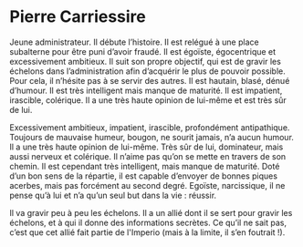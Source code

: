 # Pierre Carriessire
Jeune administrateur. Il débute l’histoire. Il est relégué à une place subalterne pour être puni d’avoir fraudé. Il est égoïste, égocentrique et excessivement ambitieux. Il suit son propre objectif, qui est de gravir les échelons dans l’administration afin d’acquérir le plus de pouvoir possible. Pour cela, il n’hésite pas à se servir des autres. Il est hautain, blasé, dénué d’humour. Il est très intelligent mais manque de maturité. Il est impatient, irascible, colérique. Il a une très haute opinion de lui-même et est très sûr de lui.

Excessivement ambitieux, impatient, irascible, profondément antipathique. Toujours de mauvaise humeur, bougon, ne sourit jamais, n’a aucun humour. Il a une très haute opinion de lui-même. Très sûr de lui, dominateur, mais aussi nerveux et colérique. Il n’aime pas qu’on se mette en travers de son chemin. Il est cependant très intelligent, mais manque de maturité. Doté d’un bon sens de la répartie, il est capable d’envoyer de bonnes piques acerbes, mais pas forcément au second degré. Egoïste, narcissique, il ne pense qu’à lui et n’a qu’un seul but dans la vie : réussir.

Il va gravir peu à peu les échelons. Il a un allié dont il se sert pour gravir les échelons, et à qui il donne des informations secrètes. Ce qu’il ne sait pas, c’est que cet allié fait partie de l'Imperio (mais à la limite, il s’en foutrait !).
